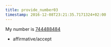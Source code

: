 ```yaml
---
title: provide_number03
timestamp: 2016-12-08T23:21:35.7171324+02:00
---
```


My number is [744488484](custId)
* affirmative/accept